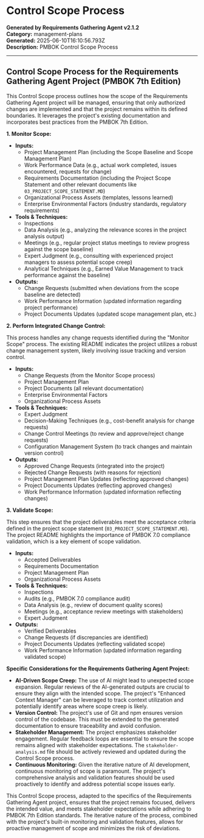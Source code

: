 # Control Scope Process

**Generated by Requirements Gathering Agent v2.1.2**  
**Category:** management-plans  
**Generated:** 2025-06-10T16:10:56.793Z  
**Description:** PMBOK Control Scope Process

---

## Control Scope Process for the Requirements Gathering Agent Project (PMBOK 7th Edition)

This Control Scope process outlines how the scope of the Requirements Gathering Agent project will be managed, ensuring that only authorized changes are implemented and that the project remains within its defined boundaries.  It leverages the project's existing documentation and incorporates best practices from the PMBOK 7th Edition.

**1. Monitor Scope:**

* **Inputs:**
    * Project Management Plan (including the Scope Baseline and Scope Management Plan)
    * Work Performance Data (e.g., actual work completed, issues encountered, requests for change)
    * Requirements Documentation (including the Project Scope Statement and other relevant documents like `03_PROJECT_SCOPE_STATEMENT.MD`)
    * Organizational Process Assets (templates, lessons learned)
    * Enterprise Environmental Factors (industry standards, regulatory requirements)
* **Tools & Techniques:**
    * Inspections
    * Data Analysis (e.g., analyzing the relevance scores in the project analysis output)
    * Meetings (e.g., regular project status meetings to review progress against the scope baseline)
    * Expert Judgment (e.g., consulting with experienced project managers to assess potential scope creep)
    * Analytical Techniques (e.g., Earned Value Management to track performance against the baseline)
* **Outputs:**
    * Change Requests (submitted when deviations from the scope baseline are detected)
    * Work Performance Information (updated information regarding project performance)
    * Project Documents Updates (updated scope management plan, etc.)


**2. Perform Integrated Change Control:**

This process handles any change requests identified during the "Monitor Scope" process.  The existing README indicates the project utilizes a robust change management system, likely involving issue tracking and version control.

* **Inputs:**
    * Change Requests (from the Monitor Scope process)
    * Project Management Plan
    * Project Documents (all relevant documentation)
    * Enterprise Environmental Factors
    * Organizational Process Assets
* **Tools & Techniques:**
    * Expert Judgment
    * Decision-Making Techniques (e.g., cost-benefit analysis for change requests)
    * Change Control Meetings (to review and approve/reject change requests)
    * Configuration Management System (to track changes and maintain version control)
* **Outputs:**
    * Approved Change Requests (integrated into the project)
    * Rejected Change Requests (with reasons for rejection)
    * Project Management Plan Updates (reflecting approved changes)
    * Project Documents Updates (reflecting approved changes)
    * Work Performance Information (updated information reflecting changes)


**3. Validate Scope:**

This step ensures that the project deliverables meet the acceptance criteria defined in the project scope statement (`03_PROJECT_SCOPE_STATEMENT.MD`).  The project README highlights the importance of PMBOK 7.0 compliance validation, which is a key element of scope validation.

* **Inputs:**
    * Accepted Deliverables
    * Requirements Documentation
    * Project Management Plan
    * Organizational Process Assets
* **Tools & Techniques:**
    * Inspections
    * Audits (e.g., PMBOK 7.0 compliance audit)
    * Data Analysis (e.g., review of document quality scores)
    * Meetings (e.g., acceptance review meetings with stakeholders)
    * Expert Judgment
* **Outputs:**
    * Verified Deliverables
    * Change Requests (if discrepancies are identified)
    * Project Documents Updates (reflecting validated scope)
    * Work Performance Information (updated information regarding validated scope)


**Specific Considerations for the Requirements Gathering Agent Project:**

* **AI-Driven Scope Creep:**  The use of AI might lead to unexpected scope expansion.  Regular reviews of the AI-generated outputs are crucial to ensure they align with the intended scope.  The project's "Enhanced Context Manager" can be leveraged to track context utilization and potentially identify areas where scope creep is likely.
* **Version Control:**  The project's use of Git and npm ensures version control of the codebase.  This must be extended to the generated documentation to ensure traceability and avoid confusion.
* **Stakeholder Management:**  The project emphasizes stakeholder engagement.  Regular feedback loops are essential to ensure the scope remains aligned with stakeholder expectations.  The `stakeholder-analysis.md` file should be actively reviewed and updated during the Control Scope process.
* **Continuous Monitoring:**  Given the iterative nature of AI development, continuous monitoring of scope is paramount.  The project's comprehensive analysis and validation features should be used proactively to identify and address potential scope issues early.


This Control Scope process, adapted to the specifics of the Requirements Gathering Agent project, ensures that the project remains focused, delivers the intended value, and meets stakeholder expectations while adhering to PMBOK 7th Edition standards.  The iterative nature of the process, combined with the project's built-in monitoring and validation features, allows for proactive management of scope and minimizes the risk of deviations.
